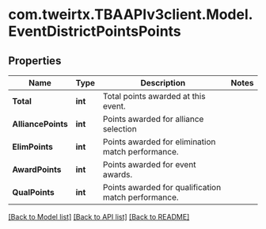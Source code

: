 
# com.tweirtx.TBAAPIv3client.Model.EventDistrictPointsPoints

## Properties

Name | Type | Description | Notes
------------ | ------------- | ------------- | -------------
**Total** | **int** | Total points awarded at this event. | 
**AlliancePoints** | **int** | Points awarded for alliance selection | 
**ElimPoints** | **int** | Points awarded for elimination match performance. | 
**AwardPoints** | **int** | Points awarded for event awards. | 
**QualPoints** | **int** | Points awarded for qualification match performance. | 

[[Back to Model list]](../README.md#documentation-for-models)
[[Back to API list]](../README.md#documentation-for-api-endpoints)
[[Back to README]](../README.md)

